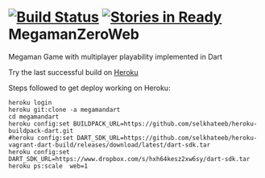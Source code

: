 [![Build Status](https://drone.io/github.com/cantidio/MegamanZeroWeb/status.png)](https://drone.io/github.com/cantidio/MegamanZeroWeb/latest)
[![Stories in Ready](https://badge.waffle.io/cantidio/MegamanZeroWeb.png?label=ready&title=Ready)](https://waffle.io/cantidio/MegamanZeroWeb)
MegamanZeroWeb
==============

Megaman Game with multiplayer playability implemented in Dart

Try the last successful build on <a href="http://megamandart.herokuapp.com" target="_blank">Heroku</a>


Steps followed to get deploy working on Heroku:
```
heroku login
heroku git:clone -a megamandart
cd megamandart
heroku config:set BUILDPACK_URL=https://github.com/selkhateeb/heroku-buildpack-dart.git
#heroku config:set DART_SDK_URL=https://github.com/selkhateeb/heroku-vagrant-dart-build/releases/download/latest/dart-sdk.tar
heroku config:set DART_SDK_URL=https://www.dropbox.com/s/hxh64kesz2xw6sy/dart-sdk.tar
heroku ps:scale  web=1
```
